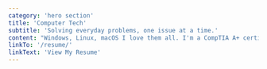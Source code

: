 ```yaml
---
category: 'hero section'
title: 'Computer Tech'
subtitle: 'Solving everyday problems, one issue at a time.'
content: "Windows, Linux, macOS I love them all. I'm a CompTIA A+ certified tech and I enjoy diagnosing problems, repairing systems, building scripts and playing on tryhackme."
linkTo: '/resume/'
linkText: 'View My Resume'
---
```

